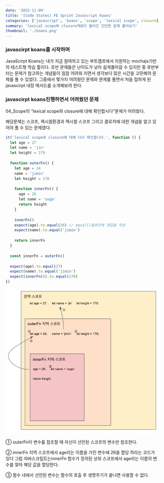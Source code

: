 ```yaml
---
date: '2022-11-09'
title: '[Code States] FE Sprint Javascript Koans'
categories: ['javascript', 'koans', 'scope', 'lexical scope', closure]
summary: 'lexical scope와 closure개념이 들어간 간단한 문제 풀어보기'
thumbnail: './koans.png'
---
```


### javascirpt koans를 시작하며

JavaScirpt Koans는 내가 지금 참여하고 있는 부트캠프에서 지원하는 mochajs기반의 테스트형 학습 툴이다. 초반 문제들은 난이도가 낮아 쉽게풀어갈 수 있지만 중 후반부터는 문제가 참고하는 개념들이 점점 어려워 지면서 생각보다 많은 시간을 고민해야 문제를 풀 수 있었다. 그중에서 몇가지 어려웠던 문제와 문제를 풀면서 처음 접하게 된 javascirpt 내장 메서드를 소개해보려 한다.

### javascirpt koans진행하면서 어려웠던 문제

04_Scope의 “lexical scope와 closure에 대해 확인합시다”문제가 어려웠다.

해당문제는 스코프, 렉시컬환경과 렉시컬 스코프 그리고 클로저에 대한 개념을 알고 있어야 풀 수 있는 문제였다.

```jsx
it('lexical scope와 closure에 대해 다시 확인합니다.', function () {
  let age = 27
  let name = 'jin'
  let height = 179

  function outerFn() {
    let age = 24
    name = 'jimin'
    let height = 178

    function innerFn() {
      age = 26
      let name = 'suga'
      return height
    }

    innerFn()
    expect(age).to.equal(26) // equal()괄호안에 정답을 작성
    expect(name).to.equal('jimin')

    return innerFn
  }

  const innerFn = outerFn()

  expect(age).to.equal(27)
  expect(name).to.equal('jimin')
  expect(innerFn()).to.equal(178)
})
```

![koansimg](./koansimg.png)

① outerFn이 변수를 참조할 때 자신이 선언된 스코프의 변수만 참조한다.

② innerFn 지역 스코프에서 age라는 이름을 가진 변수에 26을 할당 하라는 코드가 있다 그럼 자바스크립트는innerFn 함수가 정의된 상위 스코프에서 age라는 이름의 변수를 찾아 해당 값을 할당한다.

③ 함수 내에서 선언된 변수는 함수의 호출 후 생명주기가 끝나면 사용할 수 없다.
